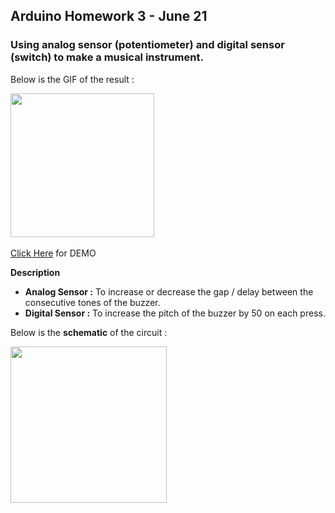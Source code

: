 ## Arduino Homework 3 - June 21

### Using analog sensor (potentiometer) and digital sensor (switch) to make a musical instrument.

Below is the GIF of the result :

<img src="https://github.com/ronit-singh/Intro_to_IM/blob/main/June%2021/musictone.jpg" height="230"> &emsp;&emsp;&emsp; 

[Click Here](https://youtu.be/RiNMOUQF70A) for DEMO

**Description**

- **Analog Sensor :** To increase or decrease the gap / delay between the consecutive tones of the buzzer.
- **Digital Sensor :** To increase the pitch of the buzzer by 50 on each press.

Below is the **schematic** of the circuit :

<img src="https://github.com/ronit-singh/Intro_to_IM/blob/main/June%2021/_schematic.jpg" height="250">


